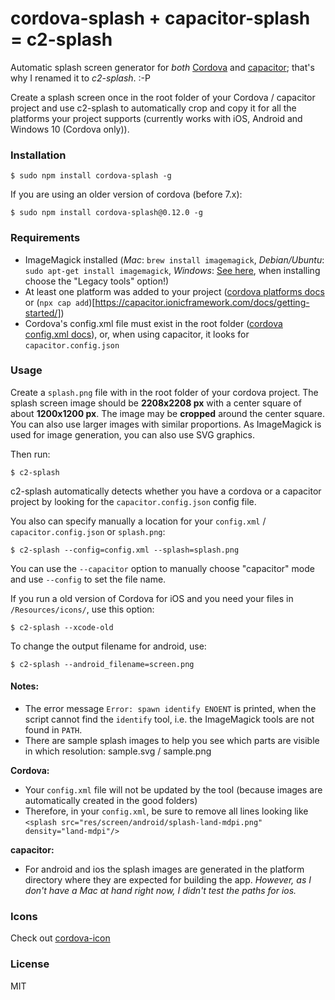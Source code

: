 # cordova-splash + capacitor-splash = c2-splash

Automatic splash screen generator for *both* [Cordova](https://cordova.apache.org) and [capacitor](https://capacitor.ionicframework.com/); that's why I renamed it to *c2-splash*. :-P

Create a splash screen once in the root folder of your Cordova / capacitor project and use c2-splash to automatically crop and copy it for all the platforms your project supports (currently works with iOS, Android and Windows 10 (Cordova only)).

### Installation

    $ sudo npm install cordova-splash -g

If you are using an older version of cordova (before 7.x):

    $ sudo npm install cordova-splash@0.12.0 -g

### Requirements

- ImageMagick installed (*Mac*: `brew install imagemagick`, *Debian/Ubuntu*: `sudo apt-get install imagemagick`, *Windows*: [See here](https://www.imagemagick.org/script/download.php#windows), when installing choose the "Legacy tools" option!)
- At least one platform was added to your project ([cordova platforms docs](http://cordova.apache.org/docs/en/edge/guide_platforms_index.md.html#Platform%20Guides) or (`npx cap add`)[https://capacitor.ionicframework.com/docs/getting-started/])
- Cordova's config.xml file must exist in the root folder ([cordova config.xml docs](http://cordova.apache.org/docs/en/edge/config_ref_index.md.html#The%20config.xml%20File)), or, when using capacitor, it looks for `capacitor.config.json`

### Usage

Create a `splash.png` file with in the root folder of your cordova project. The splash screen image should be **2208x2208 px** with a center square of about **1200x1200 px**. The image may be **cropped** around the center square. You can also use larger images with similar proportions. As ImageMagick is used for image generation, you can also use SVG graphics.

Then run:

    $ c2-splash

c2-splash automatically detects whether you have a cordova or a capacitor project by looking for the `capacitor.config.json` config file.

You also can specify manually a location for your `config.xml` / `capacitor.config.json` or `splash.png`:

    $ c2-splash --config=config.xml --splash=splash.png

You can use the `--capacitor` option to manually choose "capacitor" mode and use `--config` to set the file name.

If you run a old version of Cordova for iOS and you need your files in `/Resources/icons/`, use this option:

    $ c2-splash --xcode-old

To change the output filename for android, use:

    $ c2-splash --android_filename=screen.png

#### Notes:

- The error message `Error: spawn identify ENOENT` is printed, when the script cannot find the `identify` tool, i.e. the ImageMagick tools are not found in `PATH`.
- There are sample splash images to help you see which parts are visible in which resolution: sample.svg / sample.png

**Cordova:**

- Your `config.xml` file will not be updated by the tool (because images are automatically created in the good folders)
- Therefore, in your `config.xml`, be sure to remove all lines looking like `<splash src="res/screen/android/splash-land-mdpi.png" density="land-mdpi"/>`

**capacitor:**

- For android and ios the splash images are generated in the platform directory where they are expected for building the app. *However, as I don't have a Mac at hand right now, I didn't test the paths for ios.*

### Icons

Check out [cordova-icon](https://github.com/AlexDisler/cordova-icon)

### License

MIT

